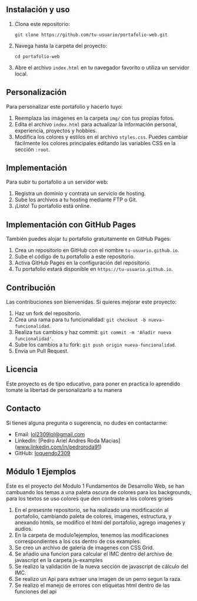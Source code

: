 ## Instalación y uso

1. Clona este repositorio:
   ```
   git clone https://github.com/tu-usuario/portafolio-web.git
   ```

2. Navega hasta la carpeta del proyecto:
   ```
   cd portafolio-web
   ```

3. Abre el archivo `index.html` en tu navegador favorito o utiliza un servidor local.

## Personalización

Para personalizar este portafolio y hacerlo tuyo:

1. Reemplaza las imágenes en la carpeta `img/` con tus propias fotos.
2. Edita el archivo `index.html` para actualizar la información personal, experiencia, proyectos y hobbies.
3. Modifica los colores y estilos en el archivo `styles.css`. Puedes cambiar fácilmente los colores principales editando las variables CSS en la sección `:root`.

## Implementación

Para subir tu portafolio a un servidor web:

1. Registra un dominio y contrata un servicio de hosting.
2. Sube los archivos a tu hosting mediante FTP o Git.
3. ¡Listo! Tu portafolio está online.

## Implementación con GitHub Pages

También puedes alojar tu portafolio gratuitamente en GitHub Pages:

1. Crea un repositorio en GitHub con el nombre `tu-usuario.github.io`.
2. Sube el código de tu portafolio a este repositorio.
3. Activa GitHub Pages en la configuración del repositorio.
4. Tu portafolio estará disponible en `https://tu-usuario.github.io`.

## Contribución

Las contribuciones son bienvenidas. Si quieres mejorar este proyecto:

1. Haz un fork del repositorio.
2. Crea una rama para tu funcionalidad: `git checkout -b nueva-funcionalidad`.
3. Realiza tus cambios y haz commit: `git commit -m 'Añadir nueva funcionalidad'`.
4. Sube los cambios a tu fork: `git push origin nueva-funcionalidad`.
5. Envía un Pull Request.

## Licencia

Este proyecto es de tipo educativo, para poner en practica lo aprendido tomate la libertad de personalizarlo a tu manera

## Contacto

Si tienes alguna pregunta o sugerencia, no dudes en contactarme:

- Email: lol2309lol@gmail.com
- LinkedIn: [Pedro Ariel Andres Roda Macias] (www.linkedin.com/in/pedroroda91)
- GitHub: [loquendo2309](https://github.com/loquendo2309)


## Módulo 1 Ejemplos 
Este es el proyecto del Modulo 1 Fundamentos de Desarrollo Web, se han cambuando los temas a una paleta oscura de colores para los backgrounds, para los textos se uso colores que den contraste a los colores grises


1. En el presesnte repositorio, se ha realizado una modificación al portafolio, cambiando paleta de colores, imagenes, estructura, y anexando htmls, se modifico el html del portafolio, agrego imagenes y audios.
2. En la carpeta de modulo1ejemplos, tenemos las modificaciones correspondientes a los css dentro de css examples.
3. Se creo un archivo de galeria de imagenes con CSS Grid.
4. Se añadio una funcion para calcular el IMC dentro del archivo de javascript en la carpeta js-examples
5. Se realizo la validación de la nueva sección de javascript de cálculo del IMC.
6. Se realizo un Api para extraer una imagen de un perro segun la raza.
7. Se realizo el manejo de errores con etiquetas html dentro de las funciones del api
